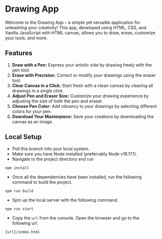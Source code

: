 # Drawing App
Welcome to the Drawing App – a simple yet versatile application for unleashing your creativity! This app, developed using HTML, CSS, and Vanilla JavaScript with HTML canvas, allows you to draw, erase, customize your tools, and more.

## Features
1. **Draw with a Pen:** Express your artistic side by drawing freely with the pen tool.
2. **Erase with Precision:** Correct or modify your drawings using the eraser tool.
3. **Clear Canvas in a Click:** Start fresh with a clean canvas by clearing all drawings in a single click.
4. **Adjust Pen and Eraser Size:** Customize your drawing experience by adjusting the size of both the pen and eraser.
5. **Choose Pen Color:** Add vibrancy to your drawings by selecting different colors for your pen.
6. **Download Your Masterpiece:** Save your creations by downloading the canvas as an image.

## Local Setup
- Pull this branch into your local system.
- Make sure you have Node installed (preferrably Node v18.17.1).
- Navigate to the project directory and run
```
npm install
```
- Once all the dependencies have been installed, run the following command to build the project.
```
npm run build
```
- Spin up the local server with the following command.
```
npm run start
```
- Copy the `url` from the console. Open the browser and go to the following url.
```
{url}/index.html
```